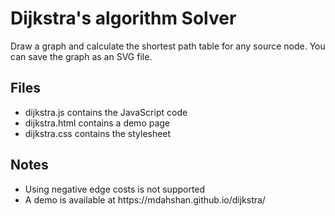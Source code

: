 <h1>Dijkstra's algorithm Solver</h1>
<p>Draw a graph and calculate the shortest path table for any source node. You can save the graph as an SVG file.</p>

<h2>Files</h2>
<ul>
<li>dijkstra.js contains the JavaScript code</li>
<li>dijkstra.html contains a demo page</li>
<li>dijkstra.css contains the stylesheet</li>
</ul>

<h2>Notes</h2>
<ul>
<li>Using negative edge costs is not supported</li>
<li>A demo is available at https://mdahshan.github.io/dijkstra/</li>
</ul>

</ol>
